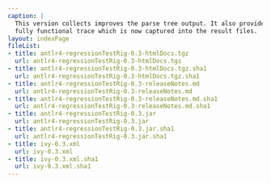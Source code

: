 ```yaml
---
caption: |
  This version collects improves the parse tree output. It also provides a
  fully functional trace which is now captured into the result files.
layout: indexPage
fileList:
- title: antlr4-regressionTestRig-0.3-htmlDocs.tgz
  url: antlr4-regressionTestRig-0.3-htmlDocs.tgz
- title: antlr4-regressionTestRig-0.3-htmlDocs.tgz.sha1
  url: antlr4-regressionTestRig-0.3-htmlDocs.tgz.sha1
- title: antlr4-regressionTestRig-0.3-releaseNotes.md
  url: antlr4-regressionTestRig-0.3-releaseNotes.md
- title: antlr4-regressionTestRig-0.3-releaseNotes.md.sha1
  url: antlr4-regressionTestRig-0.3-releaseNotes.md.sha1
- title: antlr4-regressionTestRig-0.3.jar
  url: antlr4-regressionTestRig-0.3.jar
- title: antlr4-regressionTestRig-0.3.jar.sha1
  url: antlr4-regressionTestRig-0.3.jar.sha1
- title: ivy-0.3.xml
  url: ivy-0.3.xml
- title: ivy-0.3.xml.sha1
  url: ivy-0.3.xml.sha1
---
```


